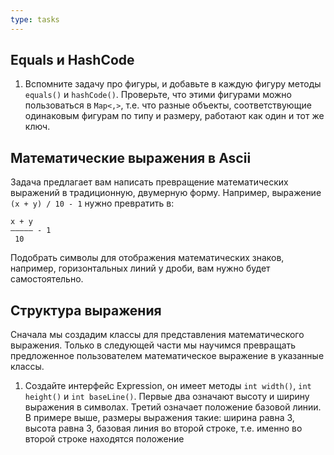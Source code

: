 ```yaml
---
type: tasks
---
```


## Equals и HashCode

1. Вспомните задачу про фигуры, и добавьте в каждую фигуру методы `equals()` и 
`hashCode()`. Проверьте, что этими фигурами можно пользоваться в `Map<,>`,
т.е. что разные объекты, соответствующие одинаковым фигурам по типу и размеру,
работают как один и тот же ключ.

## Математические выражения в Ascii

Задача предлагает вам написать превращение математических выражений в традиционную, 
двумерную форму. Например, выражение `(x + y) / 10 - 1` нужно превратить в:
```
x + y
――――― - 1
 10 
```
Подобрать символы для отображения математических знаков, например, горизонтальных
линий у дроби, вам нужно будет самостоятельно.

## Структура выражения
Сначала мы создадим классы для представления математического выражения. Только в следующей
части мы научимся превращать предложенное пользователем математическое выражение в
указанные классы.

1. Создайте интерфейс Expression, он имеет методы `int width()`, `int height()` и
`int baseLine()`. Первые два означают высоту и ширину выражения в символах. Третий
означает положение базовой линии. В примере выше, размеры выражения такие: ширина равна
3, высота равна 3, базовая линия во второй строке, т.е. именно во второй строке
находятся положение
 
